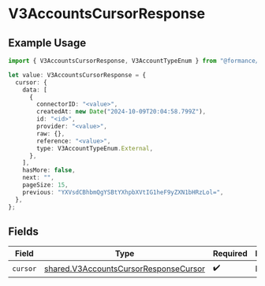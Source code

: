 # V3AccountsCursorResponse

## Example Usage

```typescript
import { V3AccountsCursorResponse, V3AccountTypeEnum } from "@formance/formance-sdk/sdk/models/shared";

let value: V3AccountsCursorResponse = {
  cursor: {
    data: [
      {
        connectorID: "<value>",
        createdAt: new Date("2024-10-09T20:04:58.799Z"),
        id: "<id>",
        provider: "<value>",
        raw: {},
        reference: "<value>",
        type: V3AccountTypeEnum.External,
      },
    ],
    hasMore: false,
    next: "",
    pageSize: 15,
    previous: "YXVsdCBhbmQgYSBtYXhpbXVtIG1heF9yZXN1bHRzLol=",
  },
};
```

## Fields

| Field                                                                                                 | Type                                                                                                  | Required                                                                                              | Description                                                                                           |
| ----------------------------------------------------------------------------------------------------- | ----------------------------------------------------------------------------------------------------- | ----------------------------------------------------------------------------------------------------- | ----------------------------------------------------------------------------------------------------- |
| `cursor`                                                                                              | [shared.V3AccountsCursorResponseCursor](../../../sdk/models/shared/v3accountscursorresponsecursor.md) | :heavy_check_mark:                                                                                    | N/A                                                                                                   |